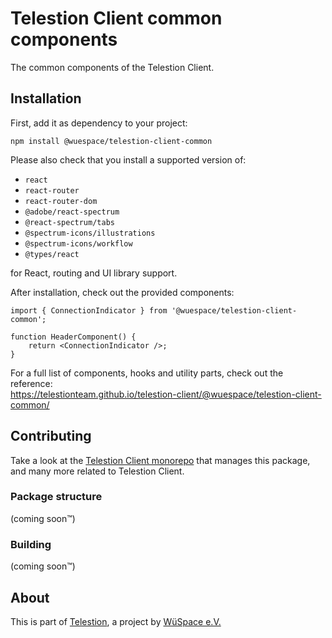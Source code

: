 # Telestion Client common components

The common components of the Telestion Client.

## Installation

First, add it as dependency to your project:

```shell
npm install @wuespace/telestion-client-common
```

Please also check that you install a supported version of:

- `react`
- `react-router`
- `react-router-dom`
- `@adobe/react-spectrum`
- `@react-spectrum/tabs`
- `@spectrum-icons/illustrations`
- `@spectrum-icons/workflow`
- `@types/react`

for React, routing and UI library support.

After installation, check out the provided components:

```tsx
import { ConnectionIndicator } from '@wuespace/telestion-client-common';

function HeaderComponent() {
	return <ConnectionIndicator />;
}
```

For a full list of components, hooks and utility parts, check out the reference: \
https://telestionteam.github.io/telestion-client/@wuespace/telestion-client-common/

## Contributing

Take a look at the
[Telestion Client monorepo](https://github.com/TelestionTeam/telestion-client/)
that manages this package, and many more related to Telestion Client.

### Package structure

(coming soon™)

### Building

(coming soon™)

## About

This is part of [Telestion](https://telestion.wuespace.de/),
a project by [WüSpace e.V.](https://www.wuespace.de/)
